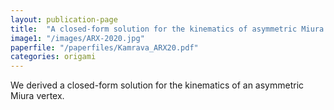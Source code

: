```yaml
---
layout: publication-page
title:  "A closed-form solution for the kinematics of asymmetric Miura vertices"
image1: "/images/ARX-2020.jpg"
paperfile: "/paperfiles/Kamrava_ARX20.pdf"
categories: origami
---
```


We derived a closed-form solution for the kinematics of an asymmetric Miura vertex.